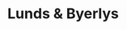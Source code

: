 ---
title: "Lunds & Byerlys"
url: /edina/lunds-und-byerlys-france-avenue-south/
shop: Supermarkt
---